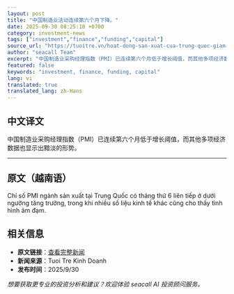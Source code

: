 ```yaml
---
layout: post
title: "中国制造业活动连续第六个月下降。"
date: 2025-09-30 08:25:18 +0700
category: investment-news
tags: ["investment","finance","funding","capital"]
source_url: "https://tuoitre.vn/hoat-dong-san-xuat-cua-trung-quoc-giam-6-thang-lien-tiep-20250930115403584.htm"
author: "seacall Team"
excerpt: "中国制造业采购经理指数（PMI）已连续第六个月低于增长阈值，而其他多项经济数据也显示出黯淡的形势。..."
featured: false
keywords: "investment, finance, funding, capital"
lang: vi
translated: true
translated_lang: zh-Hans
---
```


## 中文译文

中国制造业采购经理指数（PMI）已连续第六个月低于增长阈值，而其他多项经济数据也显示出黯淡的形势。

---

## 原文（越南语）

Chỉ số PMI ngành sản xuất tại Trung Quốc có tháng thứ 6 liên tiếp ở dưới ngưỡng tăng trưởng, trong khi nhiều số liệu kinh tế khác cũng cho thấy tình hình ảm đạm.

## 相关信息

- **原文链接**：[查看完整新闻](https://tuoitre.vn/hoat-dong-san-xuat-cua-trung-quoc-giam-6-thang-lien-tiep-20250930115403584.htm)
- **新闻来源**：Tuoi Tre Kinh Doanh
- **发布时间**：2025/9/30

*想要获取更专业的投资分析和建议？欢迎体验 seacall AI 投资顾问服务。*